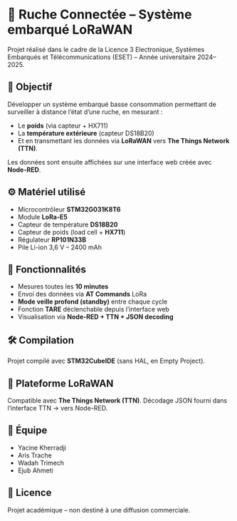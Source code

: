 # 🐝 Ruche Connectée – Système embarqué LoRaWAN

Projet réalisé dans le cadre de la Licence 3 Electronique, Systèmes Embarqués et Télécommunications (ESET) – Année universitaire 2024–2025.

## 📌 Objectif
Développer un système embarqué basse consommation permettant de surveiller à distance l’état d’une ruche, en mesurant :
- Le **poids** (via capteur + HX711)
- La **température extérieure** (capteur DS18B20)
- Et en transmettant les données via **LoRaWAN** vers **The Things Network (TTN)**.

Les données sont ensuite affichées sur une interface web créée avec **Node-RED**.

## ⚙️ Matériel utilisé
- Microcontrôleur **STM32G031K8T6**
- Module **LoRa-E5**
- Capteur de température **DS18B20**
- Capteur de poids (load cell + **HX711**)
- Régulateur **RP101N33B**
- Pile Li-ion 3,6 V – 2400 mAh

## 🧠 Fonctionnalités
- Mesures toutes les **10 minutes**
- Envoi des données via **AT Commands** LoRa
- **Mode veille profond (standby)** entre chaque cycle
- Fonction **TARE** déclenchable depuis l’interface web
- Visualisation via **Node-RED + TTN + JSON decoding**

## 🛠️ Compilation
Projet compilé avec **STM32CubeIDE** (sans HAL, en Empty Project).

## 📡 Plateforme LoRaWAN
Compatible avec **The Things Network (TTN)**. Décodage JSON fourni dans l’interface TTN → vers Node-RED.

## 👥 Équipe
- Yacine Kherradji
- Aris Trache
- Wadah Trimech
- Ejub Ahmeti

## 📄 Licence
Projet académique – non destiné à une diffusion commerciale.




